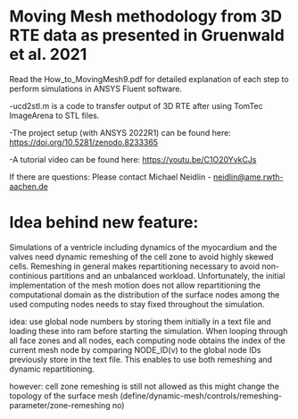 # Moving Mesh methodology from 3D RTE data as presented in Gruenwald et al. 2021

Read the How_to_MovingMesh9.pdf for detailed explanation of each step to perform simulations in ANSYS Fluent software.

-ucd2stl.m is a code to transfer output of 3D RTE after using TomTec ImageArena to STL files.

-The project setup (with ANSYS 2022R1) can be found here: https://doi.org/10.5281/zenodo.8233365

-A tutorial video can be found here: https://youtu.be/C1O20YvkCJs


If there are questions:
Please contact Michael Neidlin - neidlin@ame.rwth-aachen.de

# Idea behind new feature:

Simulations of a ventricle including dynamics of the myocardium and the valves need dynamic remeshing of the cell zone to avoid highly skewed cells. Remeshing in general makes repartitioning necessary to avoid non-continious partitions and an unbalanced workload. Unfortunately, the initial implementation of the mesh motion does not allow repartitioning the computational domain as the distribution of the surface nodes among the used computing nodes needs to stay fixed throughout the simulation.

idea: use global node numbers by storing them initially in a text file and loading these into ram before starting the simulation. When looping through all face zones and all nodes, each computing node obtains the index of the current mesh node by comparing NODE_ID(v) to the global node IDs previously store in the text file. This enables to use both remeshing and dynamic repartitioning.

however: cell zone remeshing is still not allowed as this might change the topology of the surface mesh (define/dynamic-mesh/controls/remeshing-parameter/zone-remeshing no)